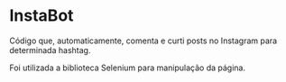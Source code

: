 # InstaBot
Código que, automaticamente, comenta e curti posts no Instagram para determinada hashtag.

Foi utilizada a biblioteca Selenium para manipulação da página.
